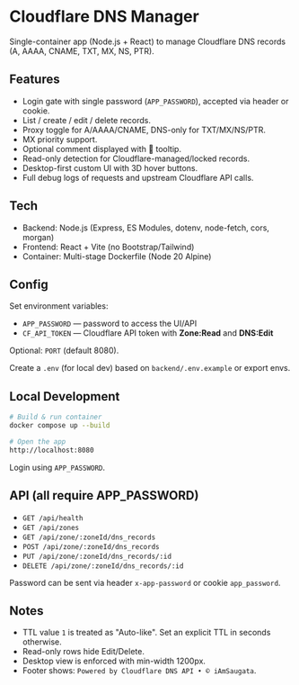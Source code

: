 # Cloudflare DNS Manager

Single-container app (Node.js + React) to manage Cloudflare DNS records (A, AAAA, CNAME, TXT, MX, NS, PTR).

## Features
- Login gate with single password (`APP_PASSWORD`), accepted via header or cookie.
- List / create / edit / delete records.
- Proxy toggle for A/AAAA/CNAME, DNS-only for TXT/MX/NS/PTR.
- MX priority support.
- Optional comment displayed with 📜 tooltip.
- Read-only detection for Cloudflare-managed/locked records.
- Desktop-first custom UI with 3D hover buttons.
- Full debug logs of requests and upstream Cloudflare API calls.

## Tech
- Backend: Node.js (Express, ES Modules, dotenv, node-fetch, cors, morgan)
- Frontend: React + Vite (no Bootstrap/Tailwind)
- Container: Multi-stage Dockerfile (Node 20 Alpine)

## Config
Set environment variables:
- `APP_PASSWORD` — password to access the UI/API
- `CF_API_TOKEN` — Cloudflare API token with **Zone:Read** and **DNS:Edit**

Optional: `PORT` (default 8080).

Create a `.env` (for local dev) based on `backend/.env.example` or export envs.

## Local Development
```bash
# Build & run container
docker compose up --build

# Open the app
http://localhost:8080
```
Login using `APP_PASSWORD`.

## API (all require APP_PASSWORD)
- `GET /api/health`
- `GET /api/zones`
- `GET /api/zone/:zoneId/dns_records`
- `POST /api/zone/:zoneId/dns_records`
- `PUT /api/zone/:zoneId/dns_records/:id`
- `DELETE /api/zone/:zoneId/dns_records/:id`

Password can be sent via header `x-app-password` or cookie `app_password`.

## Notes
- TTL value `1` is treated as "Auto-like". Set an explicit TTL in seconds otherwise.
- Read-only rows hide Edit/Delete.
- Desktop view is enforced with min-width 1200px.
- Footer shows: `Powered by Cloudflare DNS API • © iAmSaugata`.
